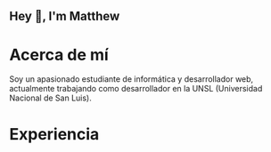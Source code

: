 <h2>Hey 👋, I'm Matthew</h2>
<h1>Acerca de mí</h1>
<p>Soy un apasionado estudiante de informática y desarrollador web, actualmente trabajando como desarrollador en la UNSL (Universidad Nacional de San Luis). </p>
<h1>Experiencia</h1>
<!--
<ul>
<li>🧐 Learning about <strong>serverless architectures</strong>, <strong>distributed systems</strong>, and a bit of <strong>ML</strong>.</li>
<li>💬 Ping me about <strong>react, koa, security, and cloud stuff</strong>.</li>
</ul>
<h2>✒️ Recent Posts</h2>


-->
# Experiencia
<img  src="https://raw.githubusercontent.com/1999AZZAR/1999AZZAR/main/resources/img/grid-snake.svg"/>
# Lenguajes y Tecnologías


## Frontend
- Angular
- Bootstrap
- Tailwind CSS
- Sass
- CSS

## Backend
- Java
- JavaScript
- TypeScript
- Python
- Flask
- PHP
- C
## Bases de Datos
- SQL Server
- MySQL
- PostgreSQL
- MySQL Workbench

## Servidores


- Node.js
- Apache

## Cloud Computing
- AWS Cloud9
- Google Cloud

## CMS
- WordPress

## Herramientas DevOps
- Git
- Docker

## SEO
- Google Ads
- Google Analytics

<h2>🚀Herramientas que uso</h2>
<p align="left">
<img src="https://raw.githubusercontent.com/devicons/devicon/master/icons/angularjs/angularjs-original.svg" alt="angular-js" width="25" height="25" />
<img src="https://raw.githubusercontent.com/devicons/devicon/master/icons/bootstrap/bootstrap-plain.svg" alt="bootstrap" width="25" height="25" />
<img src="https://upload.wikimedia.org/wikipedia/commons/d/d5/Tailwind_CSS_Logo.svg" alt="tailwind" width="25" height="25" />
<img src="https://upload.wikimedia.org/wikipedia/commons/9/96/Sass_Logo_Color.svg" alt="sass" width="25" height="25" />  
<img src="https://raw.githubusercontent.com/devicons/devicon/master/icons/css3/css3-original-wordmark.svg" alt="css3" width="25" height="25" />
<img src="https://raw.githubusercontent.com/devicons/devicon/master/icons/gulp/gulp-plain.svg" alt="gulp" width="25" height="25" />
<img src="https://raw.githubusercontent.com/devicons/devicon/master/icons/java/java-original-wordmark.svg" alt="java" width="25" height="25" />
<img src="https://raw.githubusercontent.com/devicons/devicon/master/icons/javascript/javascript-original.svg" alt="javascript" width="25" height="25" />
<img src="https://raw.githubusercontent.com/devicons/devicon/master/icons/typescript/typescript-original.svg" alt="typescript" width="25" height="25" />
<img src="https://brandslogos.com/wp-content/uploads/images/large/microsoft-sql-server-logo.png" alt="sqlserver" width="25" height="25" />
<img src="https://raw.githubusercontent.com/devicons/devicon/master/icons/mysql/mysql-original-wordmark.svg" alt="mysql" width="25" height="25" />
<img src="https://raw.githubusercontent.com/devicons/devicon/master/icons/nodejs/nodejs-original-wordmark.svg" alt="nodejs" width="25" height="25" />
<img src="https://raw.githubusercontent.com/devicons/devicon/master/icons/python/python-original-wordmark.svg" alt="python" width="25" height="25" />
<img src="https://upload.wikimedia.org/wikipedia/commons/2/27/PHP-logo.svg" alt="php" width="25" height="25" />
<img src="https://upload.wikimedia.org/wikipedia/commons/3/3c/Flask_logo.svg" alt="flask" width="75" height="25" />
<img src="https://upload.wikimedia.org/wikipedia/commons/thumb/7/7e/Apache_Feather_Logo.svg/339px-Apache_Feather_Logo.svg.png" alt="apache" width="25" height="25" />
<img src="https://raw.githubusercontent.com/github/explore/80688e429a7d4ef2fca1e82350fe8e3517d3494d/topics/aws/aws.png" alt="aws" width="25" height="25" />
<img src="https://www.vectorlogo.zone/logos/google_cloud/google_cloud-icon.svg" alt="gcp" width="25" height="25" />
<img src="https://upload.wikimedia.org/wikipedia/commons/1/19/C_Logo.png" alt="C" width="25" height="25" />
<img src="https://upload.wikimedia.org/wikipedia/commons/9/93/Wordpress_Blue_logo.png" alt="wordpress" width="25" height="25" />
<img src="https://upload.wikimedia.org/wikipedia/commons/6/61/HTML5_logo_and_wordmark.svg" alt="html" width="25" height="25" />
<img src="https://upload.wikimedia.org/wikipedia/commons/8/87/Sql_data_base_with_logo.png" alt="sql" width="45" height="25" />
<img src="https://upload.wikimedia.org/wikipedia/commons/4/4f/PhpMyAdmin_logo.svg" alt="phpmyadmin" width="40" height="25" />
<img src="https://upload.wikimedia.org/wikipedia/commons/c/c7/Google_Ads_logo.svg" alt="ads" width="25" height="25" />
<img src="https://upload.wikimedia.org/wikipedia/commons/8/89/Logo_Google_Analytics.svg" alt="ads" width="40" height="25" />
<img src="https://upload.wikimedia.org/wikipedia/commons/0/01/FileZilla_logo.svg" alt="ftp" width="25" height="25" />
<img src="https://upload.wikimedia.org/wikipedia/commons/d/de/WinSCP_Logo.png" alt="ftp" width="25" height="25" />
<img src="https://upload.wikimedia.org/wikipedia/commons/e/e7/PuTTY_Icon.svg" alt="ssh" width="25" height="25" />
<img src="https://upload.wikimedia.org/wikipedia/commons/2/29/Postgresql_elephant.svg" alt="ssh" width="25" height="25" />
<img src="https://upload.wikimedia.org/wikipedia/commons/0/03/Xampp_logo.svg" alt="xampp" width="75" height="25" />
<img src="https://www.mamp.info/images/icons/mamp-viewer.png" alt="mamp" width="25" height="25" />
</p>

![Top Langs](https://github-readme-stats.vercel.app/api/top-langs/?username=Mateo521&hide_progress=true)

